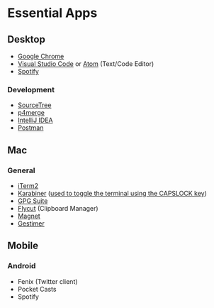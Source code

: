 # Essential Apps

## Desktop
* [Google Chrome](https://www.google.com/chrome/)
* [Visual Studio Code](https://code.visualstudio.com/) or [Atom](https://atom.io/) (Text/Code Editor)
* [Spotify](https://www.spotify.com/ca-en/download/other/)

### Development
* [SourceTree](https://www.sourcetreeapp.com/)
* [p4merge](https://www.perforce.com/product/components/perforce-visual-merge-and-diff-tools)
* [IntelliJ IDEA](https://www.jetbrains.com/idea/)
* [Postman](https://www.getpostman.com/)

## Mac
### General
* [iTerm2](https://www.iterm2.com/)
* [Karabiner](https://github.com/tekezo/Karabiner) ([used to toggle the terminal using the CAPSLOCK key](terminal.md))
* [GPG Suite](https://gpgtools.org/)
* [Flycut](https://github.com/TermiT/Flycut) (Clipboard Manager)
* [Magnet](http://magnet.crowdcafe.com/)
* [Gestimer](http://maddin.io/gestimer/)

## Mobile
### Android
* Fenix (Twitter client)
* Pocket Casts
* Spotify
